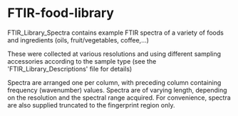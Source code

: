 # FTIR-food-library
FTIR_Library_Spectra contains example FTIR spectra of a variety of foods and ingredients (oils, fruit/vegetables, coffee,...)

These were collected at various resolutions and using different sampling accessories according to the sample type (see  the 'FTIR_Library_Descriptions' file for details)

Spectra are arranged one per column, with preceding column containing frequency (wavenumber) values. Spectra are of varying length, depending on the resolution and the spectral range acquired. For convenience, spectra are also supplied truncated to the fingerprint region only.
